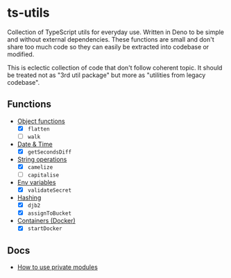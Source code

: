 # ts-utils

Collection of TypeScript utils for everyday use. Written in Deno to be simple
and without external dependencies. These functions are small and don't share too
much code so they can easily be extracted into codebase or modified.

This is eclectic collection of code that don't follow coherent topic. It should
be treated not as "3rd util package" but more as "utilities from legacy
codebase".

## Functions

- [Object functions](./obj.ts)
  - [x] `flatten`
  - [ ] `walk`
- [Date & Time](./time.ts)
  - [x] `getSecondsDiff`
- [String operations](./string.ts)
  - [x] `camelize`
  - [ ] `capitalise`
- [Env variables](./env.ts)
  - [x] `validateSecret`
- [Hashing](./hash.ts)
  - [x] `djb2`
  - [x] `assignToBucket`
- [Containers (Docker)](./oci.ts)
  - [x] `startDocker`

## Docs

- [How to use private modules](https://deno.com/manual@v1.15.2/linking_to_external_code/private)
